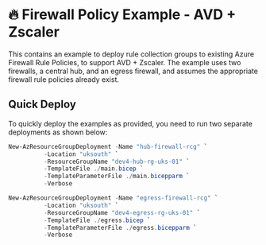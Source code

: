 # 🔥 Firewall Policy Example - AVD + Zscaler

This contains an example to deploy rule collection groups to existing Azure Firewall Rule Policies, to support AVD + Zscaler. The example uses two firewalls, a central hub, and an egress firewall, and assumes the appropriate firewall rule policies already exist.

## Quick Deploy

To quickly deploy the examples as provided, you need to run two separate deployments as shown below:

```powershell
New-AzResourceGroupDeployment -Name "hub-firewall-rcg" `
          -Location "uksouth" `
          -ResourceGroupName "dev4-hub-rg-uks-01" `
          -TemplateFile ./main.bicep `
          -TemplateParameterFile ./main.bicepparm `
          -Verbose   

New-AzResourceGroupDeployment -Name "egress-firewall-rcg" `
          -Location "uksouth" `
          -ResourceGroupName "dev4-egress-rg-uks-01" `
          -TemplateFile ./egress.bicep `
          -TemplateParameterFile ./egress.bicepparm `
          -Verbose   
```

